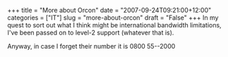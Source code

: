 +++
title = "More about Orcon"
date = "2007-09-24T09:21:00+12:00"
categories = ["IT"]
slug = "more-about-orcon"
draft = "False"
+++
In my quest to sort out what I think might be international bandwidth
limitations, I've been passed on to level-2 support (whatever that
is).

Anyway, in case I forget their number it is 0800 55--2000

